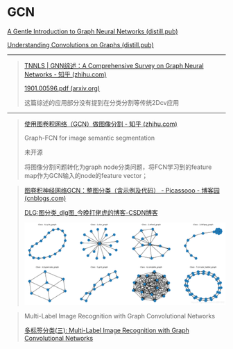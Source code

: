 # GCN

[A Gentle Introduction to Graph Neural Networks (distill.pub)](https://staging.distill.pub/2021/gnn-intro/?ref=https://githubhelp.com)

[Understanding Convolutions on Graphs (distill.pub)](https://staging.distill.pub/2021/understanding-gnns/)

-------------------

> [TNNLS | GNN综述：A Comprehensive Survey on Graph Neural Networks - 知乎 (zhihu.com)](https://zhuanlan.zhihu.com/p/538914712)
>
> [1901.00596.pdf (arxiv.org)](https://arxiv.org/pdf/1901.00596.pdf)
>
> 这篇综述的应用部分没有提到在分类分割等传统2Dcv应用

------------------------------------------------

> [使用图卷积网络（GCN）做图像分割 - 知乎 (zhihu.com)](https://zhuanlan.zhihu.com/p/147293560?utm_id=0)
>
> Graph-FCN for image semantic segmentation
>
> 未开源
>
> 将图像分割问题转化为graph node分类问题，将FCN学习到的feature map作为GCN输入的node的feature vector；







> [图卷积神经网络GCN：整图分类（含示例及代码） - Picassooo - 博客园 (cnblogs.com)](https://www.cnblogs.com/picassooo/p/15437658.html)
>
> [ DLG:图分类_dlg图_今晚打佬虎的博客-CSDN博客](https://wangjh.blog.csdn.net/article/details/89819560?spm=1001.2101.3001.6650.5&utm_medium=distribute.pc_relevant.none-task-blog-2~default~CTRLIST~Rate-5-89819560-blog-102476617.235^v38^pc_relevant_sort_base3&depth_1-utm_source=distribute.pc_relevant.none-task-blog-2~default~CTRLIST~Rate-5-89819560-blog-102476617.235^v38^pc_relevant_sort_base3&utm_relevant_index=6)
>
> ![img](https://raw.githubusercontent.com/Overmind7/images/main/img/20190504230013338.png)





> Multi-Label Image Recognition with Graph Convolutional Networks
>
> [多标签分类(三): Multi-Label Image Recognition with Graph Convolutional Networks](https://blog.csdn.net/weixin_43436958/article/details/108310045)

